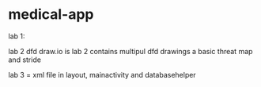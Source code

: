 # medical-app
lab 1:





lab 2
dfd draw.io is lab 2 
contains multipul dfd drawings a basic threat map and stride


lab 3 = xml file in layout, mainactivity and databasehelper



